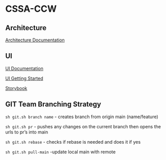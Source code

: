 # CSSA-CCW

## Architecture

[Architecture Documentation](./Documentation/Architecture/README.md)

## UI

[UI Documentation](./Documentation/UserInterface/README.md)

[UI Getting Started](./UI/README.MD)

[Storybook](https://sandiegocountysheriff.github.io/CSSA-CCW/UI/docs)

## GIT Team Branching Strategy

`sh git.sh branch name` - creates branch from origin main (name/feature)

`sh git.sh pr` - pushes any changes on the current branch then opens the urls to pr’s into main

`sh git.sh rebase` - checks if rebase is needed and does it if yes

`sh git.sh pull-main` -update local main with remote
